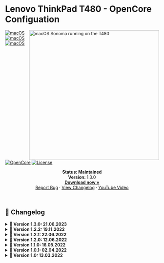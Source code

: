 # Lenovo ThinkPad T480 - OpenCore Configuation

<img align="right" src="https://dl.exploitox.de/t480-oc/Hackintosh-T480-Sonoma.png" alt="macOS Sonoma running on the T480" width="425">

[![macOS](https://img.shields.io/badge/macOS-Monterey-brightgreen.svg)](https://developer.apple.com/documentation/macos-release-notes)
[![macOS](https://img.shields.io/badge/macOS-Ventura-brightgreen.svg)](https://developer.apple.com/documentation/macos-release-notes)
[![macOS](https://img.shields.io/badge/macOS-Sonoma-brightgreen.svg)](https://developer.apple.com/documentation/macos-release-notes)
[![OpenCore](https://img.shields.io/badge/OpenCore-0.9.3-blue)](https://github.com/acidanthera/OpenCorePkg)
[![License](https://img.shields.io/badge/license-MIT-purple)](/LICENSE)

<p align="center">
   <strong>Status: Maintained</strong>
   <br />
   <strong>Version: </strong>1.3.0
   <br />
   <a href="https://github.com/valnoxy/t480-oc/releases"><strong>Download now »</strong></a>
   <br />
   <a href="https://github.com/valnoxy/t480-oc/issues">Report Bug</a>
   ·
   <a href="https://github.com/valnoxy/t480-oc/blob/main/CHANGELOG.md">View Changelog</a>
   ·
   <a href="https://www.youtube.com/watch?v=thYDWyJuUq4">YouTube Video</a>
  </p>
</p>
</br>

## 📝 Changelog

<details>  
<summary><strong>📅 Version 1.3.0: 21.06.2023</strong></summary>
</br>
This release supports macOS Sonoma.

The following kexts was removed:
   - AppleBacklightFixup (merged into WhateverGreen)
   
The following base / kexts was updated:
   - **Airportitlwm**: 2.2.0
   - **AppleALC**: 1.8.3
   - **CPUFriend**: 1.2.6
   - **HibernationFixup**: 1.4.9
   - **Lilu**: 1.6.6
   - **VoodooI2C**: 2.7.1
   - **VoodooPS2**: 2.3.3
   - **VoodooRMI**: 1.3.5
   - **WhateverGreen**: 1.6.5
   - **YogaSMC**: 1.5.3
   - **VirtualSMC**: 1.3.2
   - **OpenCore**: 0.9.3

</details>

<details>  
<summary><strong>📅 Version 1.2.2: 19.11.2022</strong></summary>
</br>

The following kexts was added:
   - USBMap (USB mapping)
   - VoodooI2C (Touchscreen Support)
   - VoodooI2CHID (Touchscreen Support)

The following base / kexts was updated:
   - **Airportitlwm**: (Ventura: 2.2.0 DEBUG, Monterey & Big Sur: 2.1.0)
   - **AppleALC**: 1.7.4
   - **HibernationFixup**: 1.4.6
   - **IntelBluetoothFirmware**: 2.2.0
   - **Lilu**: 1.6.2
   - **NVMeFix**: 1.1.0
   - **VirtualSMC (with plugins)**: 1.3.0
   - **VoodooPC2Controller**: 2.2.9
   - **WhateverGreen**: 1.6.1
   - **OpenCore**: 0.8.5

The following config changes was applied:
   - **Added Thinkpad ACPI / Kernel patches**
   - **Removed 'LegacyEnable'**

The following ACPI changes was applied:
   - **Added SSDT-KBTA.aml with source code (ThinkPadAssistant)**

</details>

<details>  
<summary><strong>📅 Version 1.2.1: 22.06.2022</strong></summary>
</br>

### Changes
- Fix HDMI output (issue #7)
- Fix Brightness controlls (issue #7)
- Fix Trackpad issues (issue #7 & #8)

### Updated Kexts:
- **OpenCore**: Version of [e05a69d](https://github.com/acidanthera/OpenCorePkg/commit/e05a69da640009ac1983c7c8c78af4f0d9b4bc6f)
- **AppleALC**: 1.7.2
- **BrcmPatchRAM**: 2.6.2
- **WhateverGreen**: 1.5.9

</details>

<details>  
<summary><strong>📅 Version 1.2.0: 12.06.2022</strong></summary>
</br>

### Changes
- Add macOS 13 Ventura beta support

### OpenCore / Kext Versions:
- **OpenCore**: Modified version of [e05a69d](https://github.com/acidanthera/OpenCorePkg/commit/e05a69da640009ac1983c7c8c78af4f0d9b4bc6f)
- **AppleALC**: 1.7.3 ([bce915e](https://github.com/acidanthera/AppleALC/commit/bce915e4d52a04447932eef7a32696433d16dc7f))
- **CPUFriend**: 1.2.6 ([44efb5f](https://github.com/acidanthera/CPUFriend/commit/44efb5fe04245cf2df4f9bcde126d240710df62e))
- **Lilu**: 1.6.1 ([250b65c](https://github.com/acidanthera/Lilu/commit/250b65cbb4e9c3aced2673b71ac359b5d6771cfe))
- **WhateverGreen**: 1.5.9

### Screenshot
<img src="https://dl.exploitox.de/t480-oc/T480-Ventura.png" alt="macOS Ventura running on the T480" width="650">


</details>

<details>  
<summary><strong>📅 Version 1.1.0: 16.05.2022</strong></summary>
</br>

- Add HeliPort support
- Add macOS 13 Ventura pre-support
- Update OpenCore to ```0.8.0```
- Update AppleALC to ```1.7.1```

</details>

<details>  
<summary><strong>📅 Version 1.0.1: 02.04.2022</strong></summary>
</br>

- Fix boot chime by adding AudioDxe.efi (issue #2)

</details>

<details>  
<summary><strong>📅 Version 1.0: 13.03.2022</strong></summary>
</br>

- Initial commit (supports only Monterey)

</details>

